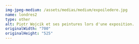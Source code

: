 ```yaml
---
img-jpeg-medium: /assets/medias/medium/expoiledere.jpg
name: londres2
type: other
alt: Piotr Wojcik et ses peintures lors d'une exposition.
originalWidth: "700"
originalHeight: "525"
---
```

